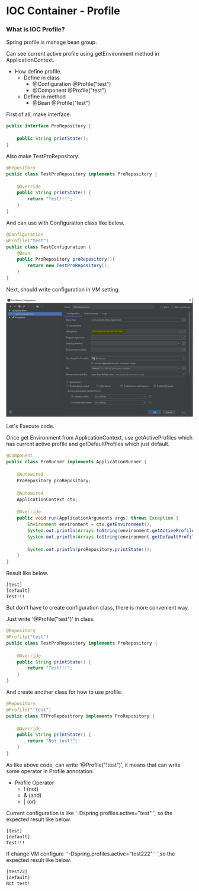 # IOC Container - Profile

### What is IOC Profile?

Spring profile is manage bean group.

Can see current active profile using getEnvironment method in ApplicationContext.

- How define profile.
    - Define in class
        - @Configuration @Profile("test")
        - @Component     @Profile("test")
    - Define in method
        - @Bean @Profile("test")


First of all, make interface.        
~~~java
public interface ProRepository {

    public String printState();
}
~~~

Also make TestProRepository.
~~~java
@Repository
public class TestProRepository implements ProRepository {

    @Override
    public String printState() {
        return "Test!!!";
    }
}
~~~

And can use with Configuration class like below.

~~~java
@Configuration
@Profile("test")
public class TestConfiguration {
    @Bean
    public ProRepository proRepository(){
        return new TestProRepository();
    }
}
~~~

Next, should write configuration in VM setting. 

![base](/document/IOC/vmSetting.PNG)


Let's Execute code.

Once get Environment from ApplicationContext, use getActiveProfiles which has current active profile and getDefaultProfiles which just default.

~~~java
@Component
public class ProRunner implements ApplicationRunner {

    @Autowired
    ProRepository proRepository;

    @Autowired
    ApplicationContext ctx;

    @Override
    public void run(ApplicationArguments args) throws Exception {
        Environment environment = ctx.getEnvironment();
        System.out.println(Arrays.toString(environment.getActiveProfiles()));
        System.out.println(Arrays.toString(environment.getDefaultProfiles()));

        System.out.println(proRepository.printState());
    }
}
~~~

Result like below.
~~~
[test]
[default]
Test!!!
~~~

But don't have to create configuration class, there is more convenient way.

Just write '@Profile("test")' in class.
~~~java
@Repository
@Profile("test")
public class TestProRepository implements ProRepository {

    @Override
    public String printState() {
        return "Test!!!";
    }
}
~~~

And create another class for how to use profile.

~~~java
@Repository
@Profile("!test")
public class TTProRepositrory implements ProRepository {

    @Override
    public String printState() {
        return "Not test!";
    }
}
~~~

As like above code, can write '@Profile("!test")', it means that can write some operator in Profile annotation.

- Profile Operator
    - ! (not)
    - & (and)
    - | (or)
    
Current configuration is like '-Dspring.profiles.active="test" ', so the expected result like below.

~~~
[test]
[default]
Test!!!
~~~

If change VM configure ''-Dspring.profiles.active="test222" ' ',so the expected result like below.

~~~
[test22]
[default]
Not test!
~~~